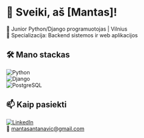 # 👋 Sveiki, aš [Mantas]!  
🚀  Junior Python/Django programuotojas | Vilnius  
🔧 Specializacija: Backend sistemos ir web aplikacijos 


## 🛠️ Mano stackas  
![Python](https://img.shields.io/badge/Python-3.11-3776AB?logo=python)  
![Django](https://img.shields.io/badge/Django-5.2-092E20?logo=django)  
![PostgreSQL](https://img.shields.io/badge/PostgreSQL-14-4169E1?logo=postgresql)  


## 📫 Kaip pasiekti  
[![LinkedIn](https://img.shields.io/badge/LinkedIn-Profilis-0A66C2?logo=linkedin)](https://linkedin.com/in/mantas-an)  
📧 mantasantanavic@gmail.com  
